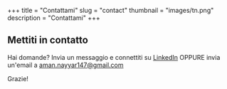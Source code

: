 +++
title = "Contattami"
slug = "contact"
thumbnail = "images/tn.png"
description = "Contattami"
+++

## Mettiti in contatto

Hai domande?
Invia un messaggio e connettiti su [LinkedIn](https://www.linkedin.com/in/aman-nayyar1/) OPPURE invia un'email a aman.nayyar147@gmail.com

Grazie!